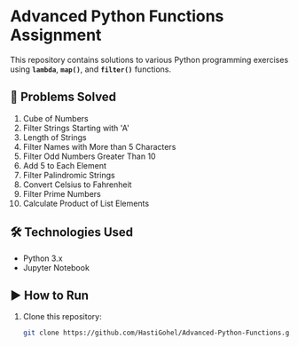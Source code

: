 # Advanced Python Functions Assignment

This repository contains solutions to various Python programming exercises using **`lambda`**, **`map()`**, and **`filter()`** functions.

## 📌 Problems Solved
1. Cube of Numbers
2. Filter Strings Starting with 'A'
3. Length of Strings
4. Filter Names with More than 5 Characters
5. Filter Odd Numbers Greater Than 10
6. Add 5 to Each Element
7. Filter Palindromic Strings
8. Convert Celsius to Fahrenheit
9. Filter Prime Numbers
10. Calculate Product of List Elements

## 🛠 Technologies Used
- Python 3.x
- Jupyter Notebook

## ▶ How to Run
1. Clone this repository:
   ```bash
   git clone https://github.com/HastiGohel/Advanced-Python-Functions.git
